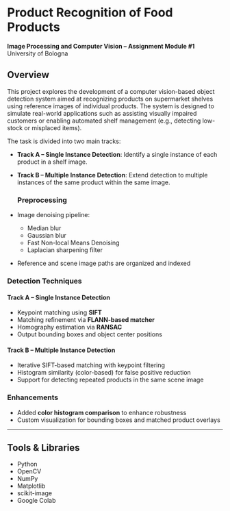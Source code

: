 # Product Recognition of Food Products  
**Image Processing and Computer Vision – Assignment Module #1**  
University of Bologna  

## Overview

This project explores the development of a computer vision-based object detection system aimed at recognizing products on supermarket shelves using reference images of individual products. The system is designed to simulate real-world applications such as assisting visually impaired customers or enabling automated shelf management (e.g., detecting low-stock or misplaced items).

The task is divided into two main tracks:
- **Track A – Single Instance Detection**: Identify a single instance of each product in a shelf image.
- **Track B – Multiple Instance Detection**: Extend detection to multiple instances of the same product within the same image.

  ### Preprocessing
- Image denoising pipeline:
  - Median blur
  - Gaussian blur
  - Fast Non-local Means Denoising
  - Laplacian sharpening filter
- Reference and scene image paths are organized and indexed

### Detection Techniques

#### Track A – Single Instance Detection
- Keypoint matching using **SIFT**
- Matching refinement via **FLANN-based matcher**
- Homography estimation via **RANSAC**
- Output bounding boxes and object center positions

#### Track B – Multiple Instance Detection
- Iterative SIFT-based matching with keypoint filtering
- Histogram similarity (color-based) for false positive reduction
- Support for detecting repeated products in the same scene image

### Enhancements
- Added **color histogram comparison** to enhance robustness
- Custom visualization for bounding boxes and matched product overlays

---

## Tools & Libraries

- Python
- OpenCV
- NumPy
- Matplotlib
- scikit-image
- Google Colab
